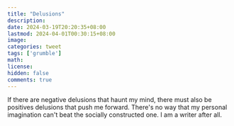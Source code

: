```yaml
---
title: "Delusions"
description: 
date: 2024-03-19T20:20:35+08:00
lastmod: 2024-04-01T00:30:15+08:00
image: 
categories: tweet
tags: ['grumble']
math: 
license: 
hidden: false
comments: true
---
```


If there are negative delusions that haunt my mind, there must also be positives delusions that push me forward. There's no way that my personal imagination can't beat the socially constructed one. I am a writer after all.



